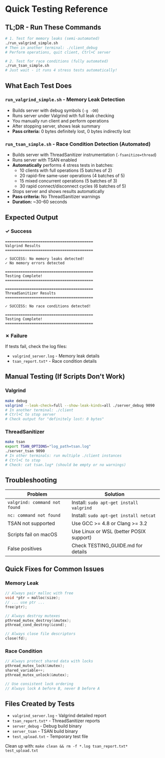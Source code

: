 # Quick Testing Reference

## TL;DR - Run These Commands

```bash
# 1. Test for memory leaks (semi-automated)
./run_valgrind_simple.sh
# Then in another terminal: ./client_debug
# Perform operations, quit client, Ctrl+C server

# 2. Test for race conditions (fully automated)
./run_tsan_simple.sh
# Just wait - it runs 4 stress tests automatically!
```

## What Each Test Does

### `run_valgrind_simple.sh` - Memory Leak Detection
- Builds server with debug symbols (`-g -O0`)
- Runs server under Valgrind with full leak checking
- You manually run client and perform operations
- After stopping server, shows leak summary
- **Pass criteria:** 0 bytes definitely lost, 0 bytes indirectly lost

### `run_tsan_simple.sh` - Race Condition Detection (Automated)
- Builds server with ThreadSanitizer instrumentation (`-fsanitize=thread`)
- Runs server with TSAN enabled
- **Automatically** performs 4 stress tests in batches:
  - 10 clients with full operations (5 batches of 2)
  - 20 rapid-fire same-user operations (4 batches of 5)
  - 15 mixed concurrent operations (5 batches of 3)
  - 30 rapid connect/disconnect cycles (6 batches of 5)
- Stops server and shows results automatically
- **Pass criteria:** No ThreadSanitizer warnings
- **Duration:** ~30-60 seconds

## Expected Output

### ✓ Success
```
========================================
Valgrind Results
========================================

✓ SUCCESS: No memory leaks detected!
✓ No memory errors detected

========================================
Testing Complete!
========================================
```

```
========================================
ThreadSanitizer Results
========================================

✓ SUCCESS: No race conditions detected!

========================================
Testing Complete!
========================================
```

### ✗ Failure

If tests fail, check the log files:
- `valgrind_server.log` - Memory leak details
- `tsan_report.txt*` - Race condition details

## Manual Testing (If Scripts Don't Work)

### Valgrind
```bash
make debug
valgrind --leak-check=full --show-leak-kinds=all ./server_debug 9090
# In another terminal: ./client
# Ctrl+C to stop server
# Check output for "definitely lost: 0 bytes"
```

### ThreadSanitizer
```bash
make tsan
export TSAN_OPTIONS="log_path=tsan.log"
./server_tsan 9090
# In other terminals: run multiple ./client instances
# Ctrl+C to stop
# Check: cat tsan.log* (should be empty or no warnings)
```

## Troubleshooting

| Problem | Solution |
|---------|----------|
| `valgrind: command not found` | Install: `sudo apt-get install valgrind` |
| `nc: command not found` | Install: `sudo apt-get install netcat` |
| TSAN not supported | Use GCC >= 4.8 or Clang >= 3.2 |
| Scripts fail on macOS | Use Linux or WSL (better POSIX support) |
| False positives | Check TESTING_GUIDE.md for details |

## Quick Fixes for Common Issues

### Memory Leak
```c
// Always pair malloc with free
void *ptr = malloc(size);
// ... use ptr ...
free(ptr);

// Always destroy mutexes
pthread_mutex_destroy(&mutex);
pthread_cond_destroy(&cond);

// Always close file descriptors
close(fd);
```

### Race Condition
```c
// Always protect shared data with locks
pthread_mutex_lock(&mutex);
shared_variable++;
pthread_mutex_unlock(&mutex);

// Use consistent lock ordering
// Always lock A before B, never B before A
```

## Files Created by Tests

- `valgrind_server.log` - Valgrind detailed report
- `tsan_report.txt*` - ThreadSanitizer reports
- `server_debug` - Debug build binary
- `server_tsan` - TSAN build binary
- `test_upload.txt` - Temporary test file

Clean up with: `make clean && rm -f *.log tsan_report.txt* test_upload.txt`
